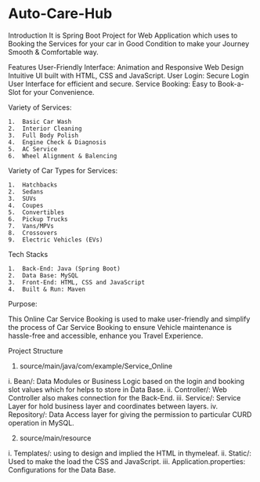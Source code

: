 # Auto-Care-Hub
Introduction
It is Spring Boot Project for Web Application which uses to Booking the Services for your car in Good Condition to make your Journey Smooth & Comfortable way. 

Features
User-Friendly Interface: Animation and Responsive Web Design Intuitive UI built with HTML, CSS and JavaScript.
User Login: Secure Login User Interface for efficient and secure.
Service Booking: Easy to Book-a-Slot for your Convenience. 

Variety of Services:

    1.	Basic Car Wash
    2.	Interior Cleaning
    3.	Full Body Polish
    4.	Engine Check & Diagnosis
    5.	AC Service
    6.	Wheel Alignment & Balencing 

Variety of Car Types for Services:

    1.	Hatchbacks
    2.	Sedans
    3.	SUVs
    4.	Coupes
    5.	Convertibles
    6.	Pickup Trucks
    7.	Vans/MPVs
    8.	Crossovers
    9.	Electric Vehicles (EVs)

Tech Stacks

    1.	Back-End: Java (Spring Boot)
    2.	Data Base: MySQL
    3.	Front-End: HTML, CSS and JavaScript
    4.	Built & Run: Maven 



Purpose:

This Online Car Service Booking is used to make user-friendly and simplify the process of Car Service Booking to ensure Vehicle maintenance is hassle-free and accessible, enhance you Travel Experience.

Project Structure

1.	source/main/java/com/example/Service_Online

i.	  Bean/: Data Modules or Business Logic based on the login and booking slot values which for helps to store in Data Base.
ii.	  Controller/: Web Controller also makes connection for the Back-End.
iii.	Service/: Service Layer for hold business layer and coordinates between layers.
iv. 	Repository/: Data Access layer for giving the permission to particular CURD operation in MySQL.

2.	source/main/resource

i.	  Templates/: using to design and implied the HTML in thymeleaf.
ii.	  Static/: Used to make the load the CSS and JavaScript.
iii.	Application.properties: Configurations for the Data Base.
